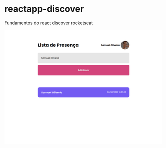 # reactapp-discover
Fundamentos do react discover rocketseat

![index_imagem](https://github.com/Samuelloliiveira/reactapp-discover/blob/main/img/Captura%20de%20tela%20de%202022-08-06%2010-07-09.png?raw=true)
